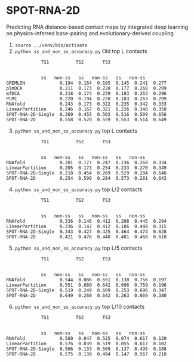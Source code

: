 # SPOT-RNA-2D
Predicting RNA distance-based contact maps by integrated deep learning on physics-inferred base-pairing and evolutionary-derived coupling


1. `source ../venv/bin/activate`
2. `python ss_and_non_ss_accuracy.py`
Old top L contacts 

```
 	 		 TS1 	      TS2 	    TS3


 	 	     ss   non-ss   ss   non-ss   ss   non-ss
GREMLIN             0.194  0.164  0.195  0.145  0.241  0.277 
plmDCA              0.211  0.173  0.228  0.177  0.268  0.299 
mfDCA               0.218  0.174  0.239  0.183  0.263  0.296 
PLMC                0.220  0.194  0.228  0.183  0.263  0.299 
RNAfold             0.243  0.173  0.322  0.235  0.342  0.333 
LinearPartition     0.246  0.167  0.321  0.226  0.348  0.350 
SPOT-RNA-2D-Single  0.369  0.455  0.503  0.516  0.509  0.656 
SPOT-RNA-2D         0.558  0.570  0.559  0.553  0.514  0.649
```

3. `python ss_and_non_ss_accuracy.py`
top L contacts 

```
 	 		 TS1 	      TS2 	    TS3


 	 	     ss   non-ss   ss   non-ss   ss   non-ss
RNAfold             0.201  0.177  0.247  0.236  0.268  0.334 
LinearPartition     0.205  0.173  0.254  0.233  0.270  0.349 
SPOT-RNA-2D-Single  0.218  0.454  0.269  0.529  0.284  0.646 
SPOT-RNA-2D         0.254  0.590  0.284  0.573  0.281  0.643
```

4. `python ss_and_non_ss_accuracy.py`
top L/2 contacts 

```
 	 		 TS1 	      TS2 	    TS3


 	 	     ss   non-ss   ss   non-ss   ss   non-ss
RNAfold             0.336  0.146  0.412  0.208  0.445  0.294 
LinearPartition     0.336  0.142  0.412  0.186  0.448  0.315 
SPOT-RNA-2D-Single  0.343  0.427  0.425  0.464  0.474  0.628 
SPOT-RNA-2D         0.421  0.476  0.448  0.481  0.468  0.610
```

5. `python ss_and_non_ss_accuracy.py`
top L/5 contacts 

```
 	 		 TS1 	      TS2 	    TS3


 	 	     ss   non-ss   ss   non-ss   ss   non-ss
RNAfold             0.544  0.086  0.651  0.130  0.756  0.197 
LinearPartition     0.551  0.080  0.642  0.096  0.759  0.196 
SPOT-RNA-2D-Single  0.519  0.249  0.609  0.253  0.696  0.347 
SPOT-RNA-2D         0.649  0.260  0.642  0.263  0.669  0.380
```

6. `python ss_and_non_ss_accuracy.py`
top L/10 contacts 

```
 	 		 TS1 	      TS2 	    TS3


 	 	     ss   non-ss   ss   non-ss   ss   non-ss
RNAfold             0.560  0.047  0.525  0.074  0.617  0.120 
LinearPartition     0.576  0.039  0.519  0.055  0.617  0.102 
SPOT-RNA-2D-Single  0.506  0.133  0.509  0.137  0.495  0.188 
SPOT-RNA-2D         0.575  0.139  0.494  0.147  0.567  0.210
```


